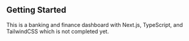 ## Getting Started

This is a banking and finance dashboard with Next.js, TypeScript, and TailwindCSS which is not completed yet.
